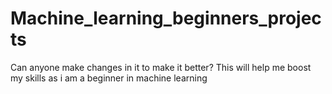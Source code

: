 # Machine_learning_beginners_projects

Can anyone make changes in it to make it better?
This will help me boost my skills as i am a beginner in machine learning
